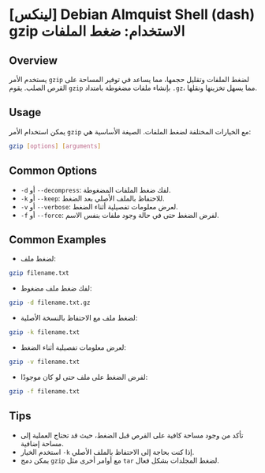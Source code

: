 # [لينكس] Debian Almquist Shell (dash) gzip الاستخدام: ضغط الملفات

## Overview
يستخدم الأمر `gzip` لضغط الملفات وتقليل حجمها، مما يساعد في توفير المساحة على القرص الصلب. يقوم `gzip` بإنشاء ملفات مضغوطة بامتداد `.gz`، مما يسهل تخزينها ونقلها.

## Usage
يمكن استخدام الأمر `gzip` مع الخيارات المختلفة لضغط الملفات. الصيغة الأساسية هي:

```bash
gzip [options] [arguments]
```

## Common Options
- `-d` أو `--decompress`: لفك ضغط الملفات المضغوطة.
- `-k` أو `--keep`: للاحتفاظ بالملف الأصلي بعد الضغط.
- `-v` أو `--verbose`: لعرض معلومات تفصيلية أثناء الضغط.
- `-f` أو `--force`: لفرض الضغط حتى في حالة وجود ملفات بنفس الاسم.

## Common Examples
- لضغط ملف:
```bash
gzip filename.txt
```

- لفك ضغط ملف مضغوط:
```bash
gzip -d filename.txt.gz
```

- لضغط ملف مع الاحتفاظ بالنسخة الأصلية:
```bash
gzip -k filename.txt
```

- لعرض معلومات تفصيلية أثناء الضغط:
```bash
gzip -v filename.txt
```

- لفرض الضغط على ملف حتى لو كان موجودًا:
```bash
gzip -f filename.txt
```

## Tips
- تأكد من وجود مساحة كافية على القرص قبل الضغط، حيث قد تحتاج العملية إلى مساحة إضافية.
- استخدم الخيار `-k` إذا كنت بحاجة إلى الاحتفاظ بالملف الأصلي.
- يمكن دمج `gzip` مع أوامر أخرى مثل `tar` لضغط المجلدات بشكل فعال.